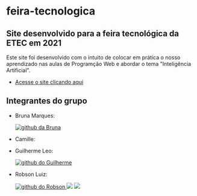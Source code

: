 # feira-tecnologica
## Site desenvolvido para a feira tecnológica da ETEC em 2021
Este site foi desenvolvido com o intuito de colocar em prática o nosso aprendizado nas aulas de Programção Web e abordar o tema "Inteligência Artificial".

 * [Acesse o site clicando aqui](https://guilhermeleodeoliveira.github.io/feira-tecnologica/)

## Integrantes do grupo
* Bruna Marques:

  <a href="https://github.com/BrunaMarques1612"> 
    <img alt="github da Bruna" src="https://img.shields.io/badge/GitHub-100000?style=for-the-badge&logo=github&logoColor=white"/> 
  </a>

* Camille: 

* Guilherme Leo: 
  
  <a href="https://github.com/GuilhermeLeodeOliveira"> 
    <img alt="github do Guilherme" src="https://img.shields.io/badge/GitHub-100000?style=for-the-badge&logo=github&logoColor=white"/> 
  </a>
  
* Robson Luiz: 

  <a href="https://github.com/RobsonLSilva"> 
    <img alt="github do Robson" src="https://img.shields.io/badge/GitHub-100000?style=for-the-badge&logo=github&logoColor=white"/> 
  </a>
  <a href="https://www.linkedin.com/in/robson-lsilva/" target="_blank"><img src="https://img.shields.io/badge/-LinkedIn-%230077B5?style=for-the-badge&logo=linkedin&logoColor=white" target="_blank"></a> 
  <a href = "mailto:robson.lsilva36@gmail.com"><img src="https://img.shields.io/badge/-Gmail-%23333?style=for-the-badge&logo=gmail&logoColor=red&color=ffffff" target="_blank"></a>
